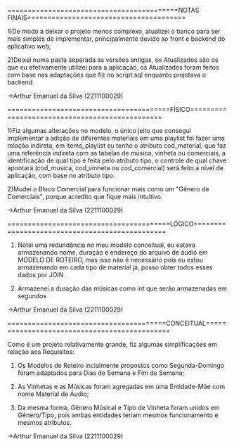 ==========================================NOTAS FINAIS=======================================

1)De modo a deixar o projeto menos complexo, atualizei o banco para ser mais simples de implementar, principalmente devido ao front e backend do aplicativo web;

2)Deixei numa pasta separada as versões antigas, os Atualizados são os que eu efetivamente utilizei para a aplicação, os Atualizados foram feitos com base nas adaptações que fiz no script.sql enquanto projetava o backend.


->Arthur Emanuel da Silva (2211100029)

========================================FÍSICO===============================================

1)Fiz algumas alterações no modelo, o único jeito que consegui implementar a adição de diferentes materiais em uma playlist foi fazer uma relação indireta, em items_playlist eu tenho o atributo cod_material, que faz uma referência indireta com as tabelas de música, vinheta ou comerciais, a identificação de qual tipo é feita pelo atributo tipo, o controle de qual chave apontará (cod_musica, cod_vinheta ou cod_comercial) será feito a nível de aplicação, com base no atributo tipo.

2)Mudei o Bloco Comercial para funcionar mais como um "Gênero de Comerciais", porque acredito que fique mais intuitivo.

->Arthur Emanuel da Silva (2211100029)

========================================LÓGICO===============================================

1) Notei uma redundância no meu modelo conceitual, eu estava armazenando nome, duração e endereço do arquivo de áudio em MODELO DE ROTEIRO, 
mas isso não é necessário pois eu estou armazenando em cada tipo de material já, posso obter todos esses dados por JOIN

2) Armazenei a duração das músicas como int que serão armazenadas em segundos

->Arthur Emanuel da Silva (2211100029)

=======================================CONCEITUAL=============================================

Como é um projeto relativamente grande, fiz algumas simplificações em relação aos Requisitos:

1) Os Modelos de Roteiro incialmente propostos como Segunda-Domingo foram adaptados para Dias de Semana e Fim de Semana;

2) As Vinhetas e as Músicas foram agregadas em uma Entidade-Mãe com nome Material de Áudio;

3) Da mesma forma, Gênero Músical e Tipo de Vinheta foram unidos em Gênero/Tipo, pois ambas entidades teriam mesmos funcionamento e mesmos atributos.

->Arthur Emanuel da Silva (2211100029)
                                                                                                                
